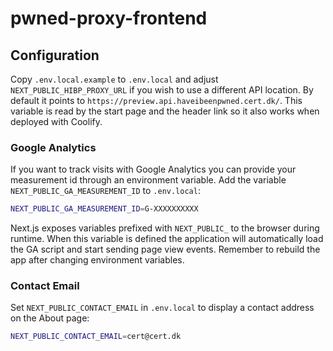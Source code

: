 # pwned-proxy-frontend

## Configuration

Copy `.env.local.example` to `.env.local` and adjust `NEXT_PUBLIC_HIBP_PROXY_URL`
if you wish to use a different API location. By default it points to
`https://preview.api.haveibeenpwned.cert.dk/`. This variable is read by the
start page and the header link so it also works when deployed with Coolify.

### Google Analytics

If you want to track visits with Google Analytics you can provide your
measurement id through an environment variable. Add the variable
`NEXT_PUBLIC_GA_MEASUREMENT_ID` to `.env.local`:

```bash
NEXT_PUBLIC_GA_MEASUREMENT_ID=G-XXXXXXXXXX
```

Next.js exposes variables prefixed with `NEXT_PUBLIC_` to the browser during
runtime. When this variable is defined the application will automatically load
the GA script and start sending page view events. Remember to rebuild the app
after changing environment variables.

### Contact Email

Set `NEXT_PUBLIC_CONTACT_EMAIL` in `.env.local` to display a contact address on the About page:

```bash
NEXT_PUBLIC_CONTACT_EMAIL=cert@cert.dk
```
